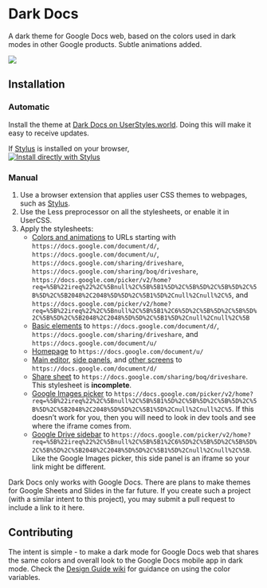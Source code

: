 # Dark Docs
A dark theme for Google Docs web, based on the colors used in dark modes in other Google products. Subtle animations added. 

![](Screenshot_20220723_183923.png)

## Installation

### Automatic

Install the theme at [Dark Docs on UserStyles.world](https://userstyles.world/style/2597/dark-docs). Doing this will make it easy to receive updates. 

If [Stylus](https://github.com/openstyles/stylus/) is installed on your browser,\
[![Install directly with Stylus](https://img.shields.io/badge/Install%20directly%20with-Stylus-238b8b.svg)](https://userstyles.world/api/style/2597.user.css)

### Manual 

1. Use a browser extension that applies user CSS themes to webpages, such as [Stylus](https://github.com/openstyles/stylus/).
2. Use the Less preprocessor on all the stylesheets, or enable it in UserCSS. 
3. Apply the stylesheets: 
    - [Colors and animations](colors-animations.css) to URLs starting with `https://docs.google.com/document/d/`, `https://docs.google.com/document/u/`, `https://docs.google.com/sharing/driveshare`, `https://docs.google.com/sharing/boq/driveshare`, `https://docs.google.com/picker/v2/home?req=%5B%22ireq%22%2C%5Bnull%2C%5B%5B1%5D%2C%5B%5D%2C%5B%5D%2C%5B%5D%2C%5B2048%2C2048%5D%5D%2C%5B1%5D%2Cnull%2Cnull%2C%5`, and `https://docs.google.com/picker/v2/home?req=%5B%22ireq%22%2C%5Bnull%2C%5B%5B1%2C6%5D%2C%5B%5D%2C%5B%5D%2C%5B%5D%2C%5B2048%2C2048%5D%5D%2C%5B1%5D%2Cnull%2Cnull%2C%5B`
    - [Basic elements](basic-elements.css) to `https://docs.google.com/document/d/`, `https://docs.google.com/sharing/driveshare`, and `https://docs.google.com/document/u/`
    - [Homepage](homepage.css) to `https://docs.google.com/document/u/`
    - [Main editor](main-editor.css), [side panels](side-panels.css), and [other screens](other-screens.css) to `https://docs.google.com/document/d/`
    - [Share sheet](share-sheet.css) to `https://docs.google.com/sharing/boq/driveshare`. This stylesheet is **incomplete**. 
    - [Google Images picker](google-images-picker.css) to `https://docs.google.com/picker/v2/home?req=%5B%22ireq%22%2C%5Bnull%2C%5B%5B1%5D%2C%5B%5D%2C%5B%5D%2C%5B%5D%2C%5B2048%2C2048%5D%5D%2C%5B1%5D%2Cnull%2Cnull%2C%5`. If this doesn’t work for you, then you will need to look in dev tools and see where the iframe comes from. 
    - [Google Drive sidebar](google-drive-sidebar.css) to `https://docs.google.com/picker/v2/home?req=%5B%22ireq%22%2C%5Bnull%2C%5B%5B1%2C6%5D%2C%5B%5D%2C%5B%5D%2C%5B%5D%2C%5B2048%2C2048%5D%5D%2C%5B1%5D%2Cnull%2Cnull%2C%5B`. Like the Google Images picker, this side panel is an iframe so your link might be different. 

Dark Docs only works with Google Docs. There are plans to make themes for Google Sheets and Slides in the far future. If you create such a project (with a similar intent to this project), you may submit a pull request to include a link to it here.

## Contributing
The intent is simple - to make a dark mode for Google Docs web that shares the same colors and overall look to the Google Docs mobile app in dark mode. Check the [Design Guide wiki](https://github.com/winghongchan/dark-docs/wiki/Design-Guide) for guidance on using the color variables.
